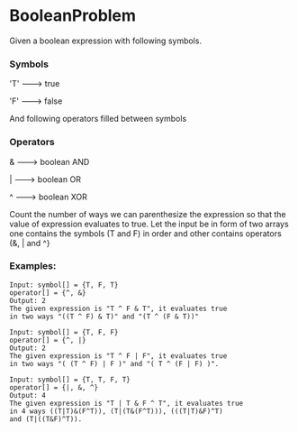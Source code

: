 # BooleanProblem
Given a boolean expression with following symbols.
 
### Symbols

'T' ---> true

'F' ---> false

And following operators filled between symbols
### Operators

& ---> boolean AND

| ---> boolean OR

^ ---> boolean XOR

Count the number of ways we can parenthesize the expression so that the value of
expression evaluates to true.
Let the input be in form of two arrays one contains the symbols (T and F) in order and other
contains operators (&, | and ^}

### Examples:

```
Input: symbol[] = {T, F, T}
operator[] = {^, &}
Output: 2
The given expression is "T ^ F & T", it evaluates true
in two ways "((T ^ F) & T)" and "(T ^ (F & T))"

Input: symbol[] = {T, F, F}
operator[] = {^, |}
Output: 2
The given expression is "T ^ F | F", it evaluates true
in two ways "( (T ^ F) | F )" and "( T ^ (F | F) )".

Input: symbol[] = {T, T, F, T}
operator[] = {|, &, ^}
Output: 4
The given expression is "T | T & F ^ T", it evaluates true
in 4 ways ((T|T)&(F^T)), (T|(T&(F^T))), (((T|T)&F)^T)
and (T|((T&F)^T)).

```